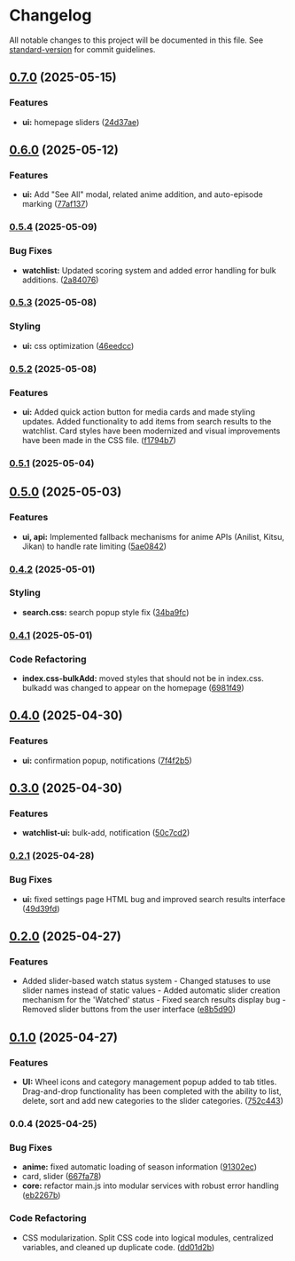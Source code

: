 # Changelog

All notable changes to this project will be documented in this file. See [standard-version](https://github.com/conventional-changelog/standard-version) for commit guidelines.

## [0.7.0](https://github.com/macidko/Watchflow/compare/v0.6.0...v0.7.0) (2025-05-15)


### Features

* **ui:** homepage sliders ([24d37ae](https://github.com/macidko/Watchflow/commit/24d37ae6be9bead1b7c9a1ca167cb02fb04730d4))

## [0.6.0](https://github.com/macidko/Watchflow/compare/v0.5.4...v0.6.0) (2025-05-12)


### Features

* **ui:** Add "See All" modal, related anime addition, and auto-episode marking ([77af137](https://github.com/macidko/Watchflow/commit/77af137d1b2e8ec636291629779ab23f0fb2d2a3))

### [0.5.4](https://github.com/macidko/Watchflow/compare/v0.5.3...v0.5.4) (2025-05-09)


### Bug Fixes

* **watchlist:** Updated scoring system and added error handling for bulk additions. ([2a84076](https://github.com/macidko/Watchflow/commit/2a840766ab8d9256515b8ad399e087e19c3e6536))

### [0.5.3](https://github.com/macidko/Watchflow/compare/v0.5.2...v0.5.3) (2025-05-08)


### Styling

* **ui:** css optimization ([46eedcc](https://github.com/macidko/Watchflow/commit/46eedcc626c1cd6b7a8542c53c76eb6c77dac43e))

### [0.5.2](https://github.com/macidko/Watchflow/compare/v0.5.1...v0.5.2) (2025-05-08)


### Features

* **ui:** Added quick action button for media cards and made styling updates. Added functionality to add items from search results to the watchlist. Card styles have been modernized and visual improvements have been made in the CSS file. ([f1794b7](https://github.com/macidko/Watchflow/commit/f1794b7250b7b33af97872930bfb8822a437139f))

### [0.5.1](https://github.com/macidko/Watchflow/compare/v0.5.0...v0.5.1) (2025-05-04)

## [0.5.0](https://github.com/macidko/Watchflow/compare/v0.4.2...v0.5.0) (2025-05-03)


### Features

* **ui, api:** Implemented fallback mechanisms for anime APIs (Anilist, Kitsu, Jikan) to handle rate limiting ([5ae0842](https://github.com/macidko/Watchflow/commit/5ae08425982da7dd61e0ac537a037979a24ef710))

### [0.4.2](https://github.com/macidko/Watchflow/compare/v0.4.1...v0.4.2) (2025-05-01)


### Styling

* **search.css:** search popup style fix ([34ba9fc](https://github.com/macidko/Watchflow/commit/34ba9fc476e59cff50989e1e3903d7540f831a6f))

### [0.4.1](https://github.com/macidko/Watchflow/compare/v0.4.0...v0.4.1) (2025-05-01)


### Code Refactoring

* **index.css-bulkAdd:** moved styles that should not be in index.css. bulkadd was changed to appear on the homepage ([6981f49](https://github.com/macidko/Watchflow/commit/6981f4970c8bd147afd38671fe7c3b655aade044))

## [0.4.0](https://github.com/macidko/Watchflow/compare/v0.3.0...v0.4.0) (2025-04-30)


### Features

* **ui:** confirmation popup, notifications ([7f4f2b5](https://github.com/macidko/Watchflow/commit/7f4f2b5e82ddd7f70b35fb0589dc8cf2ea39ed3f))

## [0.3.0](https://github.com/macidko/Watchflow/compare/v0.2.1...v0.3.0) (2025-04-30)


### Features

* **watchlist-ui:** bulk-add, notification ([50c7cd2](https://github.com/macidko/Watchflow/commit/50c7cd2f3fd518001a29a07b02c23421f27d0aae))

### [0.2.1](https://github.com/macidko/Watchflow/compare/v0.2.0...v0.2.1) (2025-04-28)


### Bug Fixes

* **ui:** fixed settings page HTML bug and improved search results interface ([49d39fd](https://github.com/macidko/Watchflow/commit/49d39fd4bade1291c5838778a20a40dff8038c76))

## [0.2.0](https://github.com/macidko/Watchflow/compare/v0.1.0...v0.2.0) (2025-04-27)


### Features

* Added slider-based watch status system - Changed statuses to use slider names instead of static values - Added automatic slider creation mechanism for the 'Watched' status - Fixed search results display bug - Removed slider buttons from the user interface ([e8b5d90](https://github.com/macidko/Watchflow/commit/e8b5d90c16cefde341b3a6f37d76ff78ec4f76f4))

## [0.1.0](https://github.com/macidko/Watchflow/compare/v0.0.4...v0.1.0) (2025-04-27)


### Features

* **UI:** Wheel icons and category management popup added to tab titles. Drag-and-drop functionality has been completed with the ability to list, delete, sort and add new categories to the slider categories. ([752c443](https://github.com/macidko/Watchflow/commit/752c443fc15617b35ee6b6cf6ec8c65f7684a1a3))

### 0.0.4 (2025-04-25)


### Bug Fixes

* **anime:** fixed automatic loading of season information ([91302ec](https://github.com/macidko/Watchflow/commit/91302ec4366f875c271eb84cf46a1e93fcf6542f))
* card, slider ([667fa78](https://github.com/macidko/Watchflow/commit/667fa7831f291f4be38c69bafb59fea0c7613f4e))
* **core:** refactor main.js into modular services with robust error handling ([eb2267b](https://github.com/macidko/Watchflow/commit/eb2267b58a4ca2c003798410db098d2fe0cb9bc1))


### Code Refactoring

* CSS modularization. Split CSS code into logical modules, centralized variables, and cleaned up duplicate code. ([dd01d2b](https://github.com/macidko/Watchflow/commit/dd01d2b614093413ad147952b71ba0088abcfcc1))
